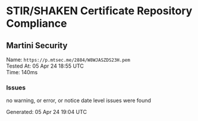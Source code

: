 # STIR/SHAKEN Certificate Repository Compliance

## Martini Security

Name: `https://p.mtsec.me/2884/W8WJASZDS23H.pem`\
Tested At: 05 Apr 24 18:55 UTC\
Time: 140ms

### Issues

no warning, or error, or notice date level issues were found

Generated: 05 Apr 24 19:04 UTC